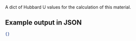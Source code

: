 A dict of Hubbard U values for the calculation of this material.





## Example output in JSON

```json
{}
```

